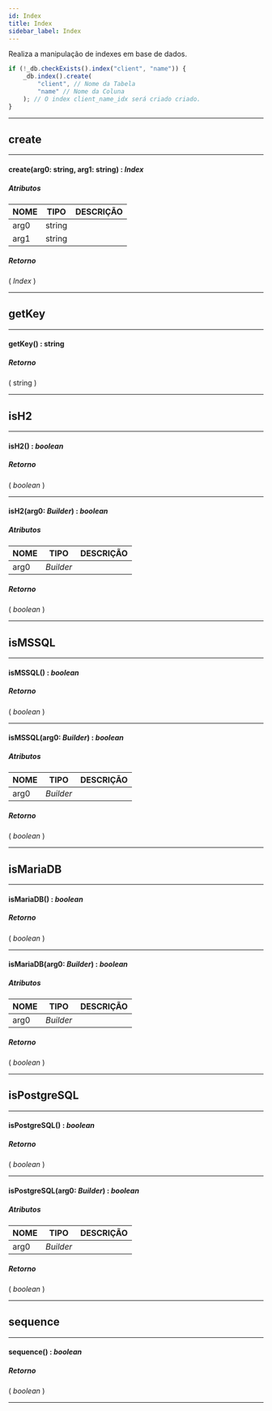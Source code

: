 ```yaml
---
id: Index
title: Index
sidebar_label: Index
---
```


Realiza a manipulação de indexes em base de dados.

```javascript
if (!_db.checkExists().index("client", "name")) {
    _db.index().create(
        "client", // Nome da Tabela
        "name" // Nome da Coluna
    ); // O index client_name_idx será criado criado.
}
```

---

## create

---

#### create(arg0: string, arg1: string) : _Index_
##### Atributos

| NOME | TIPO | DESCRIÇÃO |
|---|---|---|
| arg0 | string |   |
| arg1 | string |   |

##### Retorno

( _Index_ )


---

## getKey

---

#### getKey() : string
##### Retorno

( string )


---

## isH2

---

#### isH2() : _boolean_
##### Retorno

( _boolean_ )


---

#### isH2(arg0: _Builder_) : _boolean_
##### Atributos

| NOME | TIPO | DESCRIÇÃO |
|---|---|---|
| arg0 | _Builder_ |   |

##### Retorno

( _boolean_ )


---

## isMSSQL

---

#### isMSSQL() : _boolean_
##### Retorno

( _boolean_ )


---

#### isMSSQL(arg0: _Builder_) : _boolean_
##### Atributos

| NOME | TIPO | DESCRIÇÃO |
|---|---|---|
| arg0 | _Builder_ |   |

##### Retorno

( _boolean_ )


---

## isMariaDB

---

#### isMariaDB() : _boolean_
##### Retorno

( _boolean_ )


---

#### isMariaDB(arg0: _Builder_) : _boolean_
##### Atributos

| NOME | TIPO | DESCRIÇÃO |
|---|---|---|
| arg0 | _Builder_ |   |

##### Retorno

( _boolean_ )


---

## isPostgreSQL

---

#### isPostgreSQL() : _boolean_
##### Retorno

( _boolean_ )


---

#### isPostgreSQL(arg0: _Builder_) : _boolean_
##### Atributos

| NOME | TIPO | DESCRIÇÃO |
|---|---|---|
| arg0 | _Builder_ |   |

##### Retorno

( _boolean_ )


---

## sequence

---

#### sequence() : _boolean_
##### Retorno

( _boolean_ )


---

